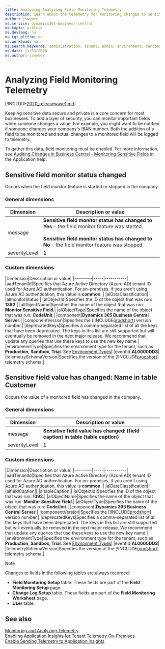 ```yaml
---
title: Analyzing Analyzing Field Monitoring Telemetry
description: Learn about the telemetry for monitoring changes to sensitive data in Business Central  
author: jswymer
ms.service: dynamics365-business-central
ms.topic: article
ms.devlang: na
ms.tgt_pltfrm: na
ms.workload: na
ms.search.keywords: administration, tenant, admin, environment, sandbox, telemetry, data, sensitive
ms.date: 11/09/2020
ms.author: jswymer
---
```


# Analyzing Field Monitoring Telemetry

[!INCLUDE[2020_releasewave1.md](../includes/2020_releasewave2.md)]

Keeping sensitive data secure and private is a core concern for most businesses. To add a layer of security, you can monitor important fields when someone changes a value. For example, you might want to be notified if someone changes your company's IBAN number. Both the addition of a field to be monitored and actual changes to a monitored field will be logged to telemetry.

To gather this data, field monitoring must be enabled. For more information, see [Auditing Changes in Business Central - Monitoring Sensitive Fields](/dynamics365/business-central/across-log-changes#monitoring-sensitive-fields) in the Application help.

## Sensitive field monitor status changed

Occurs when the field monitor feature is started or stopped in the company.


<!--
{"Component":"Dynamics 365 Business Central Server","Telemetry schema version":"1.0","telemetrySchemaVersion":"1.0","Component version":"17.0.18204.18458","componentVersion":"17.0.18204.18458","Environment type":"Production","environmentType":"Production","deprecatedKeys":"AadTenantId, Environment name, Environment type, Telemetry schema version, Component, Component version, Telemetry schema version, AadTenantId, Environment name, Environment type","AadTenantId":"common","aadTenantId":"common","component":"Dynamics 365 Business Central Server","eventId":"AL0000DD3","alObjectId":"1392","alDataClassification":"SystemMetadata","alObjectName":"Monitor Sensitive Field","alObjectType":"CodeUnit","almonitorStatus":"Yes"}

-->

### General dimensions

|Dimension|Description or value|
|---------|-----|
|message|**Sensitive field monitor status has changed to Yes** - the field monitor feature was started.<br /><br />**Sensitive field monitor status has changed to No** -  the field monitor feature was stopped.|
|severityLevel|**1**|

### Custom dimensions

<!--
The custom dimensions that are of particular interest for this operation include: numberOfRows, result, serverExecutionTime, sqlExecutes, sqlRowsRead, totalTime. For a description of these dimensions and other custom dimensions, see [Custom dimensions](#customdimensions).
-->
<!--
|Dimension|Description or value|
|---------|-----|
|numberOfRows|Specifies the number of rows generated for the report dataset.|
|result|**Success**.|
|serverExecutionTime|Specifies the amount of time it took the service to complete the request. The time has the format hh:mm:ss.sssssss.|
|sqlExecutes|Specifies the number of SQL statements that the report executed. |
|totalTime|Specifies the amount of time it took for the system to generate the dataset and render the report. The time has the format hh:mm:ss.sssssss.|
-->

|Dimension|Description or value|
|---------|-----|-----------|
|aadTenantId|Specifies that Azure Active Directory (Azure AD) tenant ID used for Azure AD authentication. For on-premises, if you aren't using Azure AD authentication, this value is **common**. |
|alDataClassification||
|almonitorStatus||
|alObjectId|Specifies the ID of the object that was run: **1392**.|
|alObjectName|Specifies the name of the object that was run: **Monitor Sensitive Field**.|
|alObjectType|Specifies the name of the object that was run: **CodeUnit**.|
|component|**Dynamics 365 Business Central Server**.|
|componentVersion|Specifies the [!INCLUDE[prodshort](../developer/includes/prodshort.md)] version number.|
|deprecatedKeys|Specifies a comma-separated list of all the keys that have been deprecated. The keys in this list are still supported but will eventually be removed in the next major release. We recommend that update any queries that use these keys to use the new key name.|
|environmentType|Specifies the environment type for the tenant, such as **Production**, **Sandbox**, **Trial**. See [Environment Types](tenant-admin-center-environments.md#types-of-environments)|
|eventId|**AL0000DD3**|
|telemetrySchemaVersion|Specifies the version of the [!INCLUDE[prodshort](../developer/includes/prodshort.md)] telemetry schema.|

## Sensitive field value has changed: Name in table Customer

Occurs the value of a monitored field has changed in the company.

<!--
{"Telemetry schema version":"1.0","telemetrySchemaVersion":"1.0","Component version":"17.0.18204.18458","componentVersion":"17.0.18204.18458","Environment type":"Production","environmentType":"Production","deprecatedKeys":"AadTenantId, Environment name, Environment type, Telemetry schema version, Component, Component version, Telemetry schema version, AadTenantId, Environment name, Environment type","aadTenantId":"common","AadTenantId":"common","alObjectId":"1367","component":"Dynamics 365 Business Central Server","Component":"Dynamics 365 Business Central Server","eventId":"AL0000CTE","alDataClassification":"SystemMetadata","altableCaption":"Customer","alfieldCaption":"Name","alObjectType":"CodeUnit","alObjectName":"Monitor Sensitive Field Data"}

-->

### General dimensions

|Dimension|Description or value|
|---------|-----|
|message|**Sensitive field value has changed: {field caption} in table {table caption}**|
|severityLevel|**1**|

### Custom dimensions

|Dimension|Description or value|
|---------|-----|-----------|
|aadTenantId|Specifies that Azure Active Directory (Azure AD) tenant ID used for Azure AD authentication. For on-premises, if you aren't using Azure AD authentication, this value is **common**. |
|alDataClassification||
|alfieldCaption||
|altableCaption||
|alObjectId|Specifies the ID of the object that was run: **1392**.|
|alObjectName|Specifies the name of the object that was run: **Monitor Sensitive Field**.|
|alObjectType|Specifies the name of the object that was run: **CodeUnit**.|
|component|**Dynamics 365 Business Central Server**.|
|componentVersion|Specifies the [!INCLUDE[prodshort](../developer/includes/prodshort.md)] version number.|
|deprecatedKeys|Specifies a comma-separated list of all the keys that have been deprecated. The keys in this list are still supported but will eventually be removed in the next major release. We recommend that update any queries that use these keys to use the new key name.|
|environmentType|Specifies the environment type for the tenant, such as **Production**, **Sandbox**, **Trial**. See [Environment Types](tenant-admin-center-environments.md#types-of-environments)|
|eventId|**AL0000DD3**|
|telemetrySchemaVersion|Specifies the version of the [!INCLUDE[prodshort](../developer/includes/prodshort.md)] telemetry schema.|


> [!NOTE]
> Changes to fields in the following tables are always recorded: 
> - **Field Monitoring Setup** table. These fields are part of the **Field Monitoring Setup** page.
> - **Change Log Setup** table. These fields are part of the **Field Monitoring Worksheet** page.
> - **User** table.

## See also

[Monitoring and Analyzing Telemetry](telemetry-overview.md)  
[Enabling Application Insights for Tenant Telemetry On-Premises](telemetry-enable-application-insights.md)  
[Enable Sending Telemetry to Application Insights](tenant-admin-center-telemetry.md#appinsights)  
